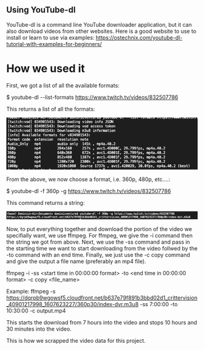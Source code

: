## Using YouTube-dl

YouTube-dl is a command line YouTube downloader application, but it can also download videos from other websites.
Here is a good website to use to install or learn to use via examples: https://ostechnix.com/youtube-dl-tutorial-with-examples-for-beginners/

# How we used it

First, we got a list of all the available formats:

$ youtube-dl --list-formats https://www.twitch.tv/videos/832507786

This returns a list of all the formats:

![Alt text](https://github.com/JustinTienken-Harder/DeepLearningOfDynamics/blob/master/Images/README_Images/Screen%20Shot%202020-12-14%20at%204.20.18%20PM.png)

From the above, we now choose a format, i.e. 360p, 480p, etc....:

$ youtube-dl -f 360p -g https://www.twitch.tv/videos/832507786


This command returns a string:

![Alt text](https://github.com/JustinTienken-Harder/DeepLearningOfDynamics/blob/master/Images/README_Images/return_string.png)
  

Now, to put everything together and download the portion of the video we specifially want, we use ffmpeg. For ffmpeg, we give the -i command then the string we got from above. Next, we use the -ss command and pass in the starting time we want to start downloading from the video follwed by the -to command with an end time. Finally, we just use the -c copy command and give the output a file name (preferably an mp4 file).


ffmpeg -i <paste string from prev. command here> -ss <start time in 00:00:00 format>  -to <end time in 00:00:00 format> -c copy <file_name>
  
Example: ffmpeg -s https://dqrpb9wgowsf5.cloudfront.net/b637e79f891b3bbd02d1_crittervision_40901217998_1607623227/360p30/index-dvr.m3u8 -ss 7:00:00 -to 10:30:00 -c output.mp4

This starts the download from 7 hours into the video and stops 10 hours and 30 minutes into the video.

This is how we scrapped the video data for this project.
